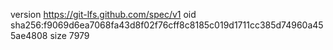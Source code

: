 version https://git-lfs.github.com/spec/v1
oid sha256:f9069d6ea7068fa43d8f02f76cff8c8185c019d1711cc385d74960a455ae4808
size 7979
